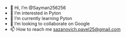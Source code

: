 - 👋 Hi, I’m @Sayman256256
- 👀 I’m interested in Pyton
- 🌱 I’m currently learning Pyton
- 💞️ I’m looking to collaborate on Google
- 📫 How to reach me sazanovich.pavel25@gmail.com

<!---
Sayman256256/Sayman256256 is a ✨ special ✨ repository because its `README.md` (this file) appears on your GitHub profile.
You can click the Preview link to take a look at your changes.
--->
